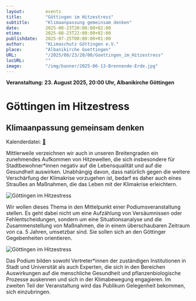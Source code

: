 ```yaml
---
layout:        events
title:         "Göttingen im Hitzestress"
subtitle:      "Klimaanpassung gemeinsam denken"
date:          2025-08-23T20:00:00+02:00
etime:         2025-08-23T22:00:00+02:00
publishdate:   2025-07-25T00:00:00+01:00
author:        "KLimaschutz Göttingen e.V."
place:         "Albanikirche Goettingen"
URL:           "/2025/08/23/20/00/Goettingen_im_Hitzestress"
locURL:        ""
image:         "/img/banner/2025-06-13-Brennende-Erde.jpg"
---
```


**Veranstaltung: 23. August 2025, 20:00 Uhr, Albanikirche Göttingen**

Göttingen im Hitzestress
===========

Klimaanpassung gemeinsam denken
-----------


Kalenderdatei: [📆](/ics/2025-08-23_20-00_goettingen_im_hitzestress.ics)

Mittlerweile verzeichnen wir auch in unseren Breitengraden ein zunehmendes Aufkommen von Hitzewellen, die sich insbesondere für Stadtbewohner*innen negativ auf die Lebensqualität und auf die Gesundheit auswirken. Unabhängig davon, dass natürlich gegen die weitere Verschärfung der Klimakrise vorzugehen ist, bedarf es daher auch eines Straußes an Maßnahmen, die das Leben mit der Klimakrise erleichtern. 

![Göttingen im Hitzestress](/img/event/2025-08-23-Goettingen_im_Hitzestress1.jpg)

Wir wollen dieses Thema in den Mittelpunkt einer Podiumsveranstaltung stellen. Es geht dabei nicht um eine Aufzählung von Versäumnissen oder Fehlentscheidungen, sondern um eine Situationsanalyse und die Zusammenstellung von Maßnahmen, die in einem überschaubaren Zeitraum von ca. 5 Jahren, umsetzbar sind. Sie sollen sich an den Göttinger Gegebenheiten orientieren.

![Göttingen im Hitzestress](/img/event/2025-08-23-Goettingen_im_Hitzestress.jpg)

Das Podium bilden sowohl Vertreter*innen der zuständigen Institutionen in Stadt und Universität als auch Experten, die sich in den Bereichen Auswirkungen auf die menschliche Gesundheit und pflanzenbiologische Prozesse auskennen und sich in der Klimabewegung engagieren. Im zweiten Teil der Veranstaltung wird das Publikum Gelegenheit bekommen, sich einzubringen.




